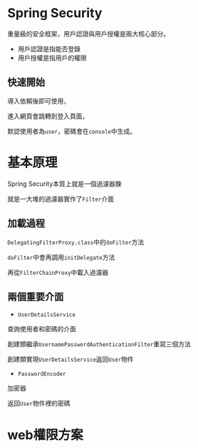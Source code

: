 # Spring Security

重量級的安全框架，用戶認證與用戶授權是兩大核心部分。

- 用戶認證是指能否登錄
- 用戶授權是指用戶的權限

## 快速開始

導入依賴後即可使用，

進入網頁會跳轉到登入頁面，

默認使用者為`user`，密碼會在`console`中生成。

# 基本原理

Spring Security本質上就是一個過濾器鍊

就是一大堆的過濾器實作了`Filter`介面

## 加載過程

`DelegatingFilterProxy.class`中的`doFilter`方法

`doFilter`中會再調用`initDelegate`方法

再從`FilterChainProxy`中載入過濾器

## 兩個重要介面

- `UserDetailsService`

查詢使用者和密碼的介面

創建類繼承`UsernamePasswordAuthenticationFilter`重寫三個方法

創建類實現`UserDetailsService`返回`User`物件

- `PasswordEncoder`

加密器

返回`User`物件裡的密碼

# web權限方案

